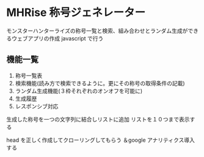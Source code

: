 # MHRise 称号ジェネレーター

モンスターハンターライズの称号一覧と検索、組み合わせとランダム生成ができるウェブアプリの作成
javascript で行う

## 機能一覧

1. 称号一覧表
2. 検索機能(読み方で検索できるように。更にその称号の取得条件の記載)
3. ランダム生成機能(３枠それぞれのオンオフを可能に)
4. 生成履歴
5. レスポンシブ対応

生成した称号を一つの文字列に結合しリストに追加
リストを１０つまで表示する

head を正しく作成してクローリングしてもらう
＆google アナリティクス導入する
